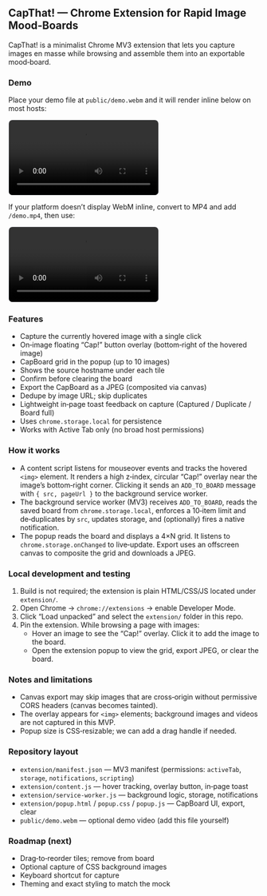 ## CapThat! — Chrome Extension for Rapid Image Mood‑Boards

CapThat! is a minimalist Chrome MV3 extension that lets you capture images en masse while browsing and assemble them into an exportable mood‑board.

### Demo

Place your demo file at `public/demo.webm` and it will render inline below on most hosts:

<video src="/demo.webm" controls preload="metadata" style="max-width:100%; height:auto; border:1px solid #e5e7eb; border-radius:8px;">
  Your browser does not support the video tag. You can download the video
  <a href="/demo.webm">here</a>.
  
</video>

If your platform doesn’t display WebM inline, convert to MP4 and add `/demo.mp4`, then use:

<video src="/demo.mp4" controls preload="metadata" style="max-width:100%; height:auto; border:1px solid #e5e7eb; border-radius:8px;"></video>

### Features

- Capture the currently hovered image with a single click
- On‑image floating “Cap!” button overlay (bottom‑right of the hovered image)
- CapBoard grid in the popup (up to 10 images)
- Shows the source hostname under each tile
- Confirm before clearing the board
- Export the CapBoard as a JPEG (composited via canvas)
- Dedupe by image URL; skip duplicates
- Lightweight in‑page toast feedback on capture (Captured / Duplicate / Board full)
- Uses `chrome.storage.local` for persistence
- Works with Active Tab only (no broad host permissions)

### How it works

- A content script listens for mouseover events and tracks the hovered `<img>` element. It renders a high z‑index, circular “Cap!” overlay near the image’s bottom‑right corner. Clicking it sends an `ADD_TO_BOARD` message with `{ src, pageUrl }` to the background service worker.
- The background service worker (MV3) receives `ADD_TO_BOARD`, reads the saved board from `chrome.storage.local`, enforces a 10‑item limit and de‑duplicates by `src`, updates storage, and (optionally) fires a native notification.
- The popup reads the board and displays a 4×N grid. It listens to `chrome.storage.onChanged` to live‑update. Export uses an offscreen canvas to composite the grid and downloads a JPEG.

### Local development and testing

1. Build is not required; the extension is plain HTML/CSS/JS located under `extension/`.
2. Open Chrome → `chrome://extensions` → enable Developer Mode.
3. Click “Load unpacked” and select the `extension/` folder in this repo.
4. Pin the extension. While browsing a page with images:
   - Hover an image to see the “Cap!” overlay. Click it to add the image to the board.
   - Open the extension popup to view the grid, export JPEG, or clear the board.

### Notes and limitations

- Canvas export may skip images that are cross‑origin without permissive CORS headers (canvas becomes tainted).
- The overlay appears for `<img>` elements; background images and videos are not captured in this MVP.
- Popup size is CSS‑resizable; we can add a drag handle if needed.

### Repository layout

- `extension/manifest.json` — MV3 manifest (permissions: `activeTab`, `storage`, `notifications`, `scripting`)
- `extension/content.js` — hover tracking, overlay button, in‑page toast
- `extension/service-worker.js` — background logic, storage, notifications
- `extension/popup.html` / `popup.css` / `popup.js` — CapBoard UI, export, clear
- `public/demo.webm` — optional demo video (add this file yourself)

### Roadmap (next)

- Drag‑to‑reorder tiles; remove from board
- Optional capture of CSS background images
- Keyboard shortcut for capture
- Theming and exact styling to match the mock
